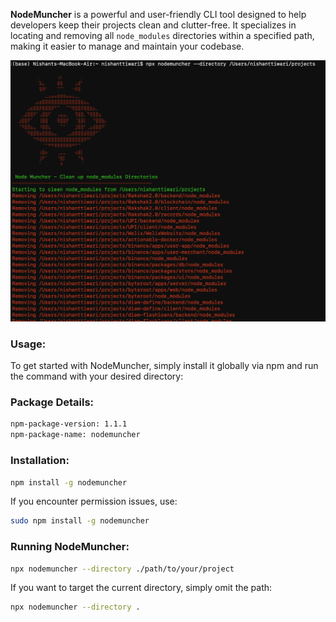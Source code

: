 **NodeMuncher** is a powerful and user-friendly CLI tool designed to help developers keep their projects clean and clutter-free. It specializes in locating and removing all `node_modules` directories within a specified path, making it easier to manage and maintain your codebase.

![NodeMuncher Illustration](./images/image.png)

### Usage:
To get started with NodeMuncher, simply install it globally via npm and run the command with your desired directory:

### Package Details:
```bash
npm-package-version: 1.1.1
npm-package-name: nodemuncher
```

### Installation:
```bash
npm install -g nodemuncher
```
If you encounter permission issues, use:
```bash
sudo npm install -g nodemuncher
```

### Running NodeMuncher:
```bash
npx nodemuncher --directory ./path/to/your/project
```
If you want to target the current directory, simply omit the path:
```bash
npx nodemuncher --directory .
```
